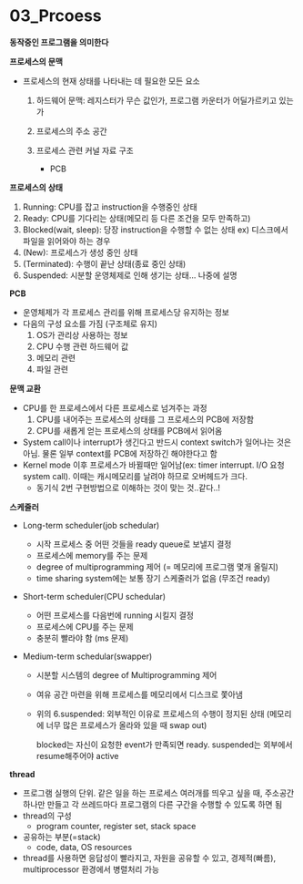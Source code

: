 # 03_Prcoess

**동작중인 프로그램을 의미한다**



**프로세스의 문맥**

* 프로세스의 현재 상태를 나타내는 데 필요한 모든 요소

  1. 하드웨어 문맥: 레지스터가 무슨 값인가, 프로그램 카운터가 어딜가르키고 있는가

  2. 프로세스의 주소 공간

  3. 프로세스 관련 커널 자료 구조

     * PCB

       

**프로세스의 상태**

1. Running: CPU를 잡고 instruction을 수행중인 상태
2. Ready: CPU를 기다리는 상태(메모리 등 다른 조건을 모두 만족하고)
3. Blocked(wait, sleep): 당장 instruction을 수행할 수 없는 상태 ex) 디스크에서 파일을 읽어와야 하는 경우
4. (New): 프로세스가 생성 중인 상태
5. (Terminated): 수행이 끝난 상태(종료 중인 상태)
6. Suspended: 시분할 운영체제로 인해 생기는 상태... 나중에 설명



**PCB**

* 운영체제가 각 프로세스 관리를 위해 프로세스당 유지하는 정보
* 다음의 구성 요소를 가짐 (구조체로 유지)
  1. OS가 관리상 사용하는 정보
  2. CPU 수행 관련 하드웨어 값
  3. 메모리 관련
  4. 파일 관련



**문맥 교환**

* CPU를 한 프로세스에서 다른 프로세스로 넘겨주는 과정
  1. CPU를 내어주는 프로세스의 상태를 그 프로세스의 PCB에 저장함
  2. CPU를 새롭게 얻는 프로세스의 상태를 PCB에서 읽어옴
* System call이나 interrupt가 생긴다고 반드시 context switch가 일어나는 것은 아님. 물론 일부 context를 PCB에 저장하긴 해야한다고 함
* Kernel mode 이후 프로세스가 바뀔때만 일어남(ex: timer interrupt. I/O 요청 system call). 이때는 캐시메모리를 날려야 하므로 오버헤드가 크다.
  * 동기식 2번 구현방법으로 이해하는 것이 맞는 것..같다..!



**스케줄러**

* Long-term scheduler(job schedular)
  * 시작 프로세스 중 어떤 것들을 ready queue로 보낼지 결정
  * 프로세스에 memory를 주는 문제
  * degree of multiprogramming 제어 (= 메모리에 프로그램 몇개 올릴지)
  * time sharing system에는 보통 장기 스케줄러가 없음 (무조건 ready)
* Short-term scheduler(CPU schedular)
  * 어떤 프로세스를 다음번에 running 시킬지 결정
  * 프로세스에 CPU를 주는 문제
  * 충분히 빨라야 함 (ms 문제)

* Medium-term schedular(swapper)

  * 시분할 시스템의 degree of Multiprogramming 제어

  * 여유 공간 마련을 위해 프로세스를 메모리에서 디스크로 쫓아냄

  * 위의 6.suspended: 외부적인 이유로 프로세스의 수행이 정지된 상태 (메모리에 너무 많은 프로세스가 올라와 있을 때 swap out)

    blocked는 자신이 요청한 event가 만족되면 ready. suspended는 외부에서 resume해주어야 active



**thread**

* 프로그램 실행의 단위. 같은 일을 하는 프로세스 여러개를 띄우고 싶을 때, 주소공간 하나만 만들고 각 쓰레드마다 프로그램의 다른 구간을 수행할 수 있도록 하면 됨
* thread의 구성
  * program counter, register set, stack space
* 공유하는 부분(=stack)
  * code, data, OS resources
* thread를 사용하면 응답성이 빨라지고, 자원을 공유할 수 있고, 경제적(빠름), multiprocessor 환경에서 병렬처리 가능